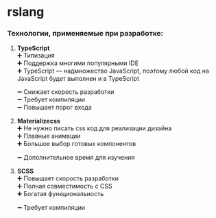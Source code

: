 # rslang
### Технологии, применяемые при разработке:
1. **TypeScript**  
    :heavy_plus_sign: Типизация  
    :heavy_plus_sign: Поддержка многими популярными IDE  
    :heavy_plus_sign: TypeScript — надмножество JavaScript, поэтому любой код на JavaScript будет выполнен и в TypeScript  
    
    :heavy_minus_sign: Снижает скорость разработки  
    :heavy_minus_sign: Требует компиляции  
    :heavy_minus_sign: Повышает порог входа  
    
2. **Materializecss**  
    :heavy_plus_sign: Не нужно писать css код для реализации дизайна  
    :heavy_plus_sign: Плавные анимации  
    :heavy_plus_sign: Большое выбор готовых компонентов 
    
    :heavy_minus_sign: Дополнительное время для изучения  
    
3. **SCSS**  
    :heavy_plus_sign: Повышает скорость разработки  
    :heavy_plus_sign: Полная совместимость с CSS  
    :heavy_plus_sign: Богатая функциональность  
    
    :heavy_minus_sign: Требует компиляции  
    
